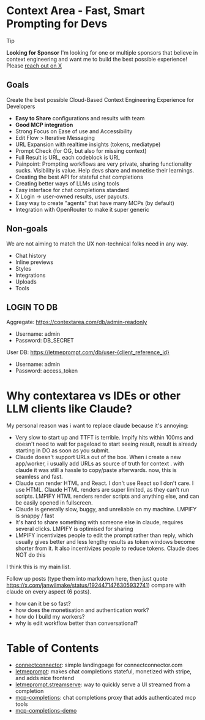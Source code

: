 # Context Area - Fast, Smart Prompting for Devs

> [!TIP]
>
> **Looking for Sponsor**
> I'm looking for one or multiple sponsors that believe in context engineering and want me to build the best possible experience! Please [reach out on X](https://x.com/janwilmake)

## Goals

Create the best possible Cloud-Based Context Engineering Experience for Developers

- **Easy to Share** configurations and results with team
- **Good MCP integration**
- Strong Focus on Ease of use and Accessibility
- Edit Flow > Iterative Messaging
- URL Expansion with realtime insights (tokens, mediatype)
- Prompt Check (for OG, but also for missing context)
- Full Result is URL, each codeblock is URL
- Painpoint: Prompting workflows are very private, sharing functionality sucks. Visibility is value. Help devs share and monetise their learnings.
- Creating the best API for stateful chat completions
- Creating better ways of LLMs using tools
- Easy interface for chat completions standard
- X Login -> user-owned results, user payouts.
- Easy way to create "agents" that have many MCPs (by default)
- Integration with OpenRouter to make it super generic

## Non-goals

We are not aiming to match the UX non-technical folks need in any way.

- Chat history
- Inline previews
- Styles
- Integrations
- Uploads
- Tools

## LOGIN TO DB

Aggregate: https://contextarea.com/db/admin-readonly

- Username: admin
- Password: DB_SECRET

User DB: https://letmeprompt.com/db/user-{client_reference_id}

- Username: admin
- Password: access_token

# Why contextarea vs IDEs or other LLM clients like Claude?

My personal reason was i want to replace claude because it's annoying:

- Very slow to start up and TTFT is terrible. lmpify hits within 100ms and doesn't need to wait for pageload to start seeing result, result is already starting in DO as soon as you submit.
- Claude doesn't support URLs out of the box. When i create a new app/worker, i usually add URLs as source of truth for context . with claude it was still a hassle to copy/paste afterwards. now, this is seamless and fast.
- Claude can render HTML and React. I don't use React so I don't care. I use HTML. Claude HTML renders are super limited, as they can't run scripts. LMPIFY HTML renders render scripts and anything else, and can be easily opened in fullscreen.
- Claude is generally slow, buggy, and unreliable on my machine. LMPIFY is snappy / fast
- It's hard to share something with someone else in claude, requires several clicks. LMPIFY is optimised for sharing
- LMPIFY incentivizes people to edit the prompt rather than reply, which usually gives better and less lengthy results as token windows become shorter from it. It also incentivizes people to reduce tokens. Claude does NOT do this

I think this is my main list.

Follow up posts (type them into markdown here, then just quote https://x.com/janwilmake/status/1924471476305932741) compare with claude on every aspect (6 posts).

- how can it be so fast?
- how does the monetisation and authentication work?
- how do I build my workers?
- why is edit workflow better than conversational?

# Table of Contents

- [connectconnector](connectconnector): simple landingpage for connectconnector.com
- [letmeprompt](letmeprompt): makes chat completions stateful, monetized with stripe, and adds nice frontend
- [letmeprompt.streamserve](letmeprompt.streamserve): way to quickly serve a UI streamed from a completion
- [mcp-completions](mcp-completions): chat completions proxy that adds authenticated mcp tools
- [mcp-completions-demo](mcp-completions-demo)
